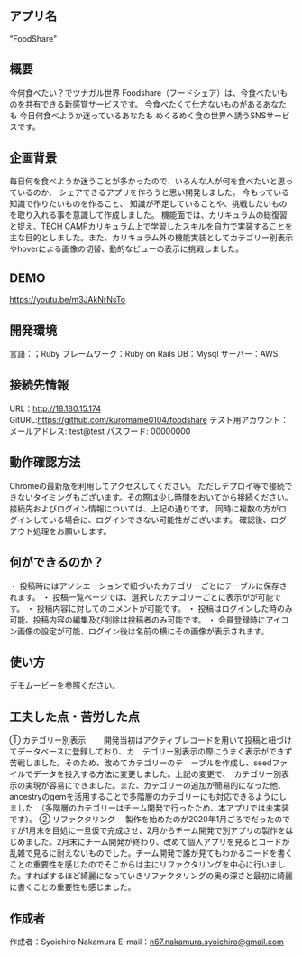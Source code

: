 ## アプリ名
 
"FoodShare"

## 概要

今何食べたい？でツナガル世界
Foodshare（フードシェア）は、今食べたいものを共有できる新感覚サービスです。
今食べたくて仕方ないものがあるあなたも
今日何食べようか迷っているあなたも
めくるめく食の世界へ誘うSNSサービスです。
 
## 企画背景

毎日何を食べようか迷うことが多かったので、いろんな人が何を食べたいと思っているのか、
シェアできるアプリを作ろうと思い開発しました。
今もっている知識で作りたいものを作ること、
知識が不足していることや、挑戦したいものを取り入れる事を意識して作成しました。
機能面では、カリキュラムの総復習と捉え、TECH CAMPカリキュラム上で学習したスキルを自力で実装することを主な目的としました。また、カリキュラム外の機能実装としてカテゴリー別表示やhoverによる画像の切替、動的なビューの表示に挑戦しました。

## DEMO
https://youtu.be/m3JAkNrNsTo

## 開発環境
  言語：；Ruby
  フレームワーク：Ruby on Rails
  DB：Mysql
  サーバー：AWS

## 接続先情報
  URL：http://18.180.15.174
  GitURL:https://github.com/kuromame0104/foodshare
  テスト用アカウント：
    メールアドレス: test@test
    パスワード: 00000000

## 動作確認方法
  Chromeの最新版を利用してアクセスしてください。
  ただしデプロイ等で接続できないタイミングもございます。その際は少し時間をおいてから接続ください。
  接続先およびログイン情報については、上記の通りです。
  同時に複数の方がログインしている場合に、ログインできない可能性がございます。
  確認後、ログアウト処理をお願いします。

## 何ができるのか？
  ・ 投稿時にはアソシエーションで紐づいたカテゴリーごとにテーブルに保存されます。
  ・ 投稿一覧ページでは、選択したカテゴリーごとに表示がが可能です。
  ・ 投稿内容に対してのコメントが可能です。
  ・ 投稿はログインした時のみ可能、投稿内容の編集及び削除は投稿者のみ可能です。
  ・ 会員登録時にアイコン画像の設定が可能、ログイン後は名前の横にその画像が表示されます。


## 使い方
  デモムービーを参照ください。

## 工夫した点・苦労した点
  ① カテゴリー別表示
　　開発当初はアクティブレコードを用いて投稿と紐づけてデータベースに登録しており、カ　テゴリー別表示の際にうまく表示ができず苦戦しました。そのため、改めてカテゴリーのテ　ーブルを作成し、seedファイルでデータを投入する方法に変更しました。上記の変更で、　カテゴリー別表示の実現が容易にできました。また、カテゴリーの追加が簡易的になった他、ancestryのgemを活用することで多階層のカテゴリーにも対応できるようにしました　（多階層のカテゴリーはチーム開発で行ったため、本アプリでは未実装です）。
  ② リファクタリング
  　製作を始めたのが2020年1月ごろでだったのですが1月末を目処に一旦仮で完成させ、2月からチーム開発で別アプリの製作をはじめました。2月末にチーム開発が終わり、改めて個人アプリを見るとコードが乱雑で見るに耐えないものでした。チーム開発で誰が見てもわかるコードを書くことの重要性を感じたのでそこからは主にリファクタリングを中心に行いました。すればするほど綺麗になっていきリファクタリングの奥の深さと最初に綺麗に書くことの重要性も感じました。

## 作成者
  作成者：Syoichiro Nakamura
  E-mail：n67.nakamura.syoichiro@gmail.com